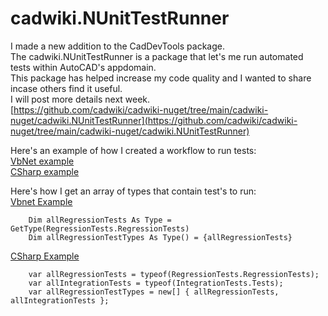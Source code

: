 ﻿# cadwiki.NUnitTestRunner  
I made a new addition to the CadDevTools package.  
The cadwiki.NUnitTestRunner is a package that let's me run automated tests within AutoCAD's appdomain.  
This package has helped increase my code quality and I wanted to share incase others find it useful.  
I will post more details next week.  
[https://github.com/cadwiki/cadwiki-nuget/tree/main/cadwiki-nuget/cadwiki.NUnitTestRunner](https://github.com/cadwiki/cadwiki-nuget/tree/main/cadwiki-nuget/cadwiki.NUnitTestRunner)  

Here's an example of how I created a workflow to run tests:  
[VbNet example](https://github.com/cadwiki/cadwiki-nuget-examples/blob/main/VbNetApp/MainApp/Workflows/NUnitTestRunner.vb)  
[CSharp example](https://github.com/cadwiki/cadwiki-nuget-examples/blob/main/CSharpApp/MainApp/Workflows/NUnitTestRunner.cs)  

Here's how I get an array of types that contain test's to run:  
[Vbnet Example](https://github.com/cadwiki/cadwiki-nuget-examples/blob/main/VbNetApp/MainApp/UiRibbon/Panels/Test.vb)  
```
    Dim allRegressionTests As Type = GetType(RegressionTests.RegressionTests)
    Dim allRegressionTestTypes As Type() = {allRegressionTests}
```
[CSharp Example](https://github.com/cadwiki/cadwiki-nuget-examples/blob/main/CSharpApp/MainApp/UiRibbon/Panels/Test.cs)  
```
    var allRegressionTests = typeof(RegressionTests.RegressionTests);
    var allIntegrationTests = typeof(IntegrationTests.Tests);
    var allRegressionTestTypes = new[] { allRegressionTests, allIntegrationTests };
```
